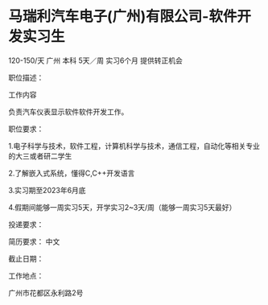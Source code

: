 # 马瑞利汽车电子(广州)有限公司-软件开发实习生

120-150/天 广州 本科 5天／周 实习6个月 提供转正机会

职位描述：

工作内容

负责汽车仪表显示软件软件开发工作。



职位要求：

1.电子科学与技术，软件工程，计算机科学与技术，通信工程，自动化等相关专业的大三或者研二学生

2.了解嵌入式系统，懂得C,C++开发语言

3.实习期至2023年6月底

4.假期间能够一周实习5天，开学实习2~3天/周（能够一周实习5天最好）

投递要求：

简历要求： 中文

截止日期：

工作地点：

广州市花都区永利路2号